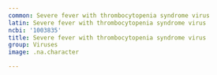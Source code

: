 ```yaml
---
common: Severe fever with thrombocytopenia syndrome virus
latin: Severe fever with thrombocytopenia syndrome virus
ncbi: '1003835'
title: Severe fever with thrombocytopenia syndrome virus
group: Viruses
image: .na.character

---
```

